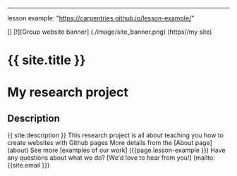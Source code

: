 ---
lesson example: "https://carpentries.github.io/lesson-example/"

[] [!][Group website banner] (./image/site_banner.png) (https//my site)
# {{ site.title }}
# My research project
## Description
{{ site.description }}
This research project is all about teaching you how to create websites with Github pages
More details from the [About page] (about)
See more [examples of our work] ({{page.lesson-example }})
Have any questions about what we do? [We'd love to hear from you!] (mailto:{{site.email }})

